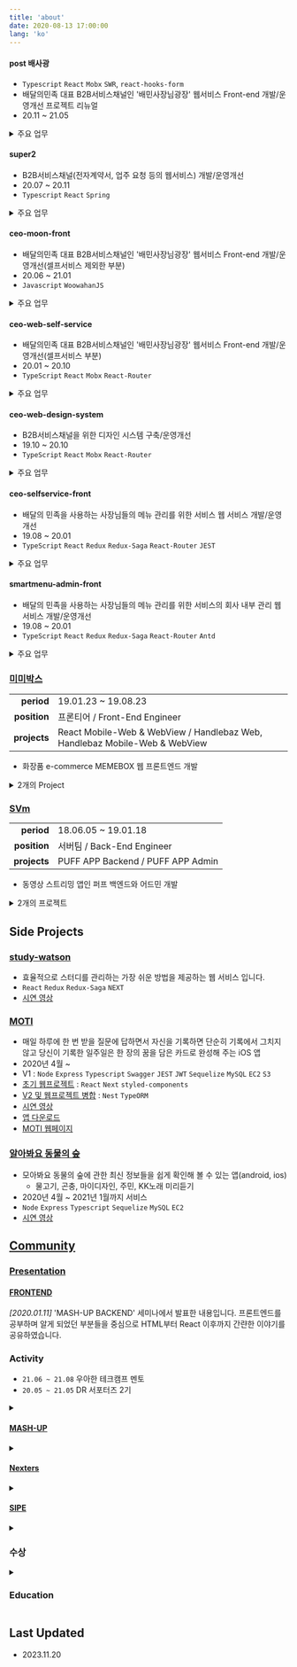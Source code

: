 ```yaml
---
title: 'about'
date: 2020-08-13 17:00:00
lang: 'ko'
---
```


#### post 배사광

- `Typescript` `React` `Mobx` `SWR`, `react-hooks-form`
- 배달의민족 대표 B2B서비스채널인 '배민사장님광장' 웹서비스 Front-end 개발/운영개선 프로젝트 리뉴얼
- 20.11 ~ 21.05

<details>
<summary>주요 업무</summary>

- 프로젝트 초기 React Application Architecture 설계
- 브랜치 전략 구상(master/deploy/feature)
- 젠킨스 구성(master의 최신 커밋이 base가 아니라면 배포 불가능)
- 허스키 도입(rebase시 현재 브랜치 최신화 후 진행)
- 내정보 페이지 및 하위 페이지 작업
- webpack 및 babel 설정
- Dialog 추가
- FormCard 추가
- swr 도입
- 글로벌 스타일 추가(스타일 가이드 구성)
  - boxModel 글로벌 클래스 추가
  - color 값 정의
  - color 글로벌 클래스 추가
  - typo 글로벌 클래스 추가
- 메인홈 페이지 작업
- 오픈을 위한 전체적인 QA
- 점검 및 프론트 배포 여부 주기적인 체크
- 개인 정보 페이지 브라우저 뒤로가기 버튼으로 인해 이동 시 새로고침
  - 사파리에서 새로고침이 되지 않는 이슈 해결
- 배사광 리뉴얼 배포(3/24)
- 리팩토링 작업

</details>

#### super2

- B2B서비스채널(전자계약서, 업주 요청 등의 웹서비스) 개발/운영개선
- 20.07 ~ 20.11
- `Typescript` `React` `Spring`

<details>
<summary>주요 업무</summary>

- e2e test(testcafe) 작성
- tslint를 eslint로 변경
- 슈퍼2 설정 정리 및 실행 환경 간소화
- 가게 영상/사진 관리 기능 추가
- 전통시장카테고리 기능 추가
- 배민오더 오프라인 정보 기능 추가
- 가게 편의 정보 기능 추가
- 전자계약서 e2e TEST(testcafe) 작성
- 전자 계약서 내 메뉴 신청 양식 변경

</details>

#### ceo-moon-front

- 배달의민족 대표 B2B서비스채널인 '배민사장님광장' 웹서비스 Front-end 개발/운영개선(셀프서비스 제외한 부분)
- 20.06 ~ 21.01
- `Javascript` `WoowahanJS`

<details>
<summary>주요 업무</summary>

- AB test 구성 및 테스트
- 배민트렌드 2021 이벤트 페이지

</details>

#### ceo-web-self-service

- 배달의민족 대표 B2B서비스채널인 '배민사장님광장' 웹서비스 Front-end 개발/운영개선(셀프서비스 부분)
- 20.01 ~ 20.10
- `TypeScript` `React` `Mobx` `React-Router`

<details>
<summary>주요 업무</summary>

- 사장님 광장 내의 셀프 서비스 오픈(20.02.25일 오픈)
- ceo-web-design-system를 활용해서 서비스 Front-end 개발
- 메뉴 시스템 개선(20.07.14 오픈)
  - ceo-selfservice-front(react, redux)를 ceo-web-design-system를 활용해서 ceo-web-self-service(react, mobx)로 내제화
  - 스마트 메뉴 기능 대거 추가
- e2e test(testcafe) 작성
- A/B test 구성
- 로컬 환경에서 https 적용
- class component method binding 규칙 논의

</details>

#### ceo-web-design-system

- B2B서비스채널을 위한 디자인 시스템 구축/운영개선
- 19.10 ~ 20.10
- `TypeScript` `React` `Mobx` `React-Router`

<details>
<summary>주요 업무</summary>

- 프로젝트 초기 React Application Architecture 설계
  - 새로운 프로젝트 개발 환경 및 구조 연구하고 설계 참여
- 다른 프로젝트에서 사용 될 공통 디자인 시스템 컴포넌트 작성 및 수정
- Storybook을 통한 UI 검증 프로세스 간소화

</details>

#### ceo-selfservice-front

- 배달의 민족을 사용하는 사장님들의 메뉴 관리를 위한 서비스 웹 서비스 개발/운영개선
- 19.08 ~ 20.01
- `TypeScript` `React` `Redux` `Redux-Saga` `React-Router` `JEST`

<details>
<summary>주요 업무</summary>

- ceo-web-self-service로 병합 후 프로젝트 종료
- 1인분 메뉴 가격 최소, 최대값 입력 제한 개발
- 메뉴 타입 설정 기능 개발
- 메뉴구성 / 메뉴 설정 기능 추가 개발
- 옵션 최대 / 최소값 기능 개발

</details>

#### smartmenu-admin-front

- 배달의 민족을 사용하는 사장님들의 메뉴 관리를 위한 서비스의 회사 내부 관리 웹 서비스 개발/운영개선
- 19.08 ~ 20.01
- `TypeScript` `React` `Redux` `Redux-Saga` `React-Router` `Antd`

<details>
<summary>주요 업무</summary>

- 메뉴 매핑 정보 체크 가능 개발
- 1인분 메뉴 가격 최소 / 최대값 입력 제한 개발
- 운영자 권한 관리 라이트버전 개발
- 시스템 관련 라우팅 분리
- 프랜차이즈 메뉴 할인 기능 개발

</details>

</details>

### <a href="https://m.memebox.com/" target="_blank">미미박스</a>

|              |                                                                            |
| -----------: | -------------------------------------------------------------------------- |
|   **period** | 19.01.23 ~ 19.08.23                                                        |
| **position** | 프론티어 / Front-End Engineer                                              |
| **projects** | React Mobile-Web & WebView / Handlebaz Web, Handlebaz Mobile-Web & WebView |

- 화장품 e-commerce MEMEBOX 웹 프론트엔드 개발

<details>
<summary>2개의 Project</summary>

#### MEMEBOX Mobile Web & WebView

- React로 구성 된 모바일 웹과 웹뷰 서비스
- 19.01.23 ~ 19.08.23
- `TypeScript` `React` `Redux` `Redux-Thunk` `React-Router` `Apollo`

<details>
<summary>주요 업무</summary>

- 기존 handlebaz로 구성되어 있던 모바일 웹 리액트로 리뉴얼
- 퍼블리싱 없이 기획자와 디자이너의 기획서와 제플린을 통한 HTML, CSS, JS 작업(HTML, CSS 리드)
- 기존 탭 리뉴얼 및 새로운 프로모션 탭 제작
- 앱 웹뷰 지원(안드로이드 4.4 지원까지)
- iOS에서는 CSS 속성으로 스크롤이 지워지지 않아 임의의 방법으로 제거
- Apollo GraphQL 활용
- React Hooks 도입 리드
- carousel에 영상 추가 및 위치에 따른 영상 재생 컨트롤 기능 개발
- GTM 및 사내 웹 로그 로직 추가 및 모듈화
- GitLab CI 수정 및 PM2 ecosystem 도입 리드

</details>

#### Handlebaz Web, Handlebaz Mobile-Web & WebView

- handlebaz로 되어 있는 프로젝트에 정적 데이터 수정( PC Web, Mobile Web )
- 19.01.23 ~ 19.08.23
- `Javascript` `Node` `Handlebaz`

</details>

### <a href="https://www.pufflive.me/web/pufftv?locale=ko" target="_blank">SVm</a>

|              |                                   |
| -----------: | --------------------------------- |
|   **period** | 18.06.05 ~ 19.01.18               |
| **position** | 서버팀 / Back-End Engineer        |
| **projects** | PUFF APP Backend / PUFF APP Admin |

- 동영상 스트리밍 앱인 퍼프 백엔드와 어드민 개발

<details>
<summary>2개의 프로젝트</summary>

#### PUFF APP Backend / PUFF APP Admin

- PUFF APP을 위한 API 및 ADMIN 개발/유지보수
- 18.06.05 ~ 19.01.18
- `Ruby on Rails` `Javascript` `Node` `MySQL` `AWS`

<details>
<summary>주요 업무</summary>

- Ruby on Rails monolithic 구성 된 프로젝트 유지 보수
- 앱 내 게임 관련 데이터 Redis에서 수집해 데이터 제공
- GiftiShow Bathch Sever 구성(Node.js)
- Ruby on Rails로 개발되어 있던 API Node로 리뉴얼
- KT GiftiShow 관련 API 수정 및 추가
- EC2(AutoScaling, ELB), S3, Route53, API Gateway 세팅 및 활용
- Swagger 작성 리드
  - Swagger 모듈화 및 효과적인 관리를 위한 방안 구상

</details>
</details>

<div class="l-Header">
  <h2 class="Title">
    <span class="u-shadow">
      Side Projects
    </span>
  </h2>
</div>

### <a href="https://github.com/mash-up-kr/study-watson" target="_blank">study-watson</a>

- 효율적으로 스터디를 관리하는 가장 쉬운 방법을 제공하는 웹 서비스 입니다.
- `React` `Redux` `Redux-Saga` `NEXT`
- [시연 영상](https://www.youtube.com/watch?v=nKn6scRu-hk)

### <a href="https://github.com/Yuni-Q/ahobsu-node-backend" target="_blank">MOTI</a>

- 매일 하루에 한 번 받을 질문에 답하면서 자신을 기록하면 단순히 기록에서 그치지 않고 당신이 기록한 일주일은 한 장의 꿈을 담은 카드로 완성해 주는 iOS 앱
- 2020년 4월 ~
- V1 : `Node` `Express` `Typescript` `Swagger` `JEST` `JWT` `Sequelize` `MySQL` `EC2` `S3`
- <a href="https://github.com/Yuni-Q/moti" target="_blank">초기 웹프로젝트</a> : `React` `Next` `styled-components`
- <a href="https://github.com/Yuni-Q/moti-backend" target="_blank">V2 및 웹프로젝트 병합</a> : `Nest` `TypeORM`
- <a href="https://www.youtube.com/watch?v=m91rLvwMmXo" target="_blank">시연 영상</a>
- <a href="https://apps.apple.com/kr/app/moti/id1496912171" target="_blank">앱 다운로드
- <a href="https://moti.comany/" target="_blank">MOTI 웹페이지</a>

### <a href="https://github.com/Yuni-Q/find-out-the-animal-forest">알아봐요 동물의 숲</a>

- 모아봐요 동물의 숲에 관한 최신 정보들을 쉽게 확인해 볼 수 있는 앱(android, ios)
  - 물고기, 곤충, 마이디자인, 주민, KK노래 미리듣기
- 2020년 4월 ~ 2021년 1월까지 서비스
- `Node` `Express` `Typescript` `Sequelize` `MySQL` `EC2`
- <a href="https://www.youtube.com/watch?v=38oB4rUzMVM&t=2s" target="_blank">시연 영상

<div class="l-Header">
  <h2 class="Title">
    <span class="u-shadow">
      Community
    </span>
  </h2>
</div>

### Presentation

#### <a href="https://speakerdeck.com/yuniq/frontend" target="_blank">FRONTEND</a>

_[2020.01.11]_
'MASH-UP BACKEND' 세미나에서 발표한 내용입니다.
프론트엔드를 공부하며 알게 되었던 부분들을 중심으로 HTML부터 React 이후까지 간랸한 이야기를 공유하였습니다.

### Activity

- `21.06 ~ 21.08` 우아한 테크캠프 멘토
- `20.05 ~ 21.05` DR 서포터즈 2기

<details>
<summary><h4><a href="https://www.facebook.com/mashupgroup/" target="_blank">MASH-UP</a></h4></summary>

|             |                                                                                                                                                                                                                                                                                                                 |
| ----------: | --------------------------------------------------------------------------------------------------------------------------------------------------------------------------------------------------------------------------------------------------------------------------------------------------------------- |
|      period | 18.03 ~ 20.04                                                                                                                                                                                                                                                                                                   |
| description | 개발, 디자인에 관심과 열정이 있는 사람들의 모임입니다. 격주로 팀 별 세미나와 스터디를 진행하며, 전체 세미나에서 팀 별 기술 및 정보를 공유합니다. 격주로 팀 별 세미나와 스터디를 진행하며, 전체 세미나에서 팀 별 기술 및 정보를 공유합니다. 팀을 구성하여 해커톤을 시작으로 하나의 서비스를 완성하고 배포합니다. |
|    homepage | <a href="https://mash-up.it/" target="_blank">https://mash-up.it/</a>)                                                                                                                                                                                                                                          |
|    facebook | <a href="https://www.facebook.com/mashupgroup" target="_blank">https://www.facebook.com/mashupgroup</a>                                                                                                                                                                                                         |
|      github | <a href="https://github.com/mash-up-kr" target="_blank">https://github.com/mash-up-kr</a>                                                                                                                                                                                                                       |

</details>
<details>
<summary><h4><a href="https://web.facebook.com/Nexterspage/" target="_blank">Nexters</a></h4></summary>

|             |                                                                                                                                                                                                                                                  |
| ----------: | ------------------------------------------------------------------------------------------------------------------------------------------------------------------------------------------------------------------------------------------------ |
|      period | 21.07 ~ 22.02                                                                                                                                                                                                                                    |
| description | 개발자와 디자이너를 위한 IT 연합동아리입니다. 대학생, 직장인, 프리랜서 등 다양한 직군으로 구성되어있습니다. 매주 토요일 정규 세션을 통해 IT 트렌드 및 기술을 공유합니다. 개발자와 디자이너가 팀을 구성하여 하나의 프로젝트 완성을 목표로 합니다. |
|    homepage | <a href="http://teamnexters.com/" target="_blank">http://teamnexters.com/</a>                                                                                                                                                                    |
|    facebook | <a href="https://web.facebook.com/Nexterspage" target="_blank">https://web.facebook.com/Nexterspage</a>                                                                                                                                          |
|      github | <a href="https://github.com/nexters" target="_blank">https://github.com/nexters</a>                                                                                                                                                              |

</details>

<details>
<summary><h4><a href="https://web.facebook.com/Nexterspage/" target="_blank">SIPE</a></h4></summary>

|             |                                                                                                         |
| ----------: | ------------------------------------------------------------------------------------------------------- |
|      period | 23.06 ~ 24.12                                                                                           |
| description | 현직 개발자들이 모여 함께 학습하고 소통하는 IT 커뮤니티                                                 |
|             |
|    homepage | <a href="https://sipe.team/" target="_blank">https://sipe.team/</a>                                     |
|   instagram | <a href="https://www.instagram.com/sipe_team/" target="_blank">https://www.instagram.com/sipe_team/</a> |
|      github | <a href="https://github.com/sipe-team/" target="_blank">https://github.com/sipe-team/</a>               |

</details>

<details>
<summary><h3>수상</h3></summary>

| 주관                   | 상명                                                           | 일자       |
| ---------------------- | -------------------------------------------------------------- | ---------- |
| 멋쟁이사자처럼         | HANAplatform 기반 IoT 고급 개발자 양성 과정(NCS) BestProject상 | 2018.01.19 |
| 과학기술정보통신부     | 핀테크 x 인슈어테크 해커톤 금융결제원 우수상                   | 2019.12.16 |
| 한국농수산식품유통공사 | 2020 농식품 빅데이터 온라인 해커톤 우수상                      | 2020.12.14 |

</details>

<details>
<summary><h3>Education</h3></summary>

| 소속             | 전공                           | 기간              |
| ---------------- | ------------------------------ | ----------------- |
| 경북대학교       | 신소재공학부 전자재료공학 전공 | 2011.03 ~ 2017.02 |
| 대구공업고등학교 | 전자기계과                     | 2008.03 ~ 2017.02 |
| 공군             | 제 11전투 비행단 기계반        | 2012.01 ~ 2014.01 |

</details>

<!-- ### Lecture -->

<div class="l-Header">
  <h2 class="Title">
    <span class="u-shadow">
      Last Updated
    </span>
  </h2>
</div>

- 2023\.11\.20
